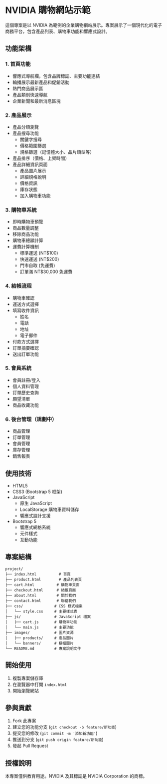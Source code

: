 # NVIDIA 購物網站示範

這個專案是以 NVIDIA 為範例的企業購物網站展示。專案展示了一個現代化的電子商務平台，包含產品列表、購物車功能和響應式設計。

## 功能架構

### 1. 首頁功能
- 響應式導航欄，包含品牌標誌、主要功能連結
- 輪播展示最新產品和促銷活動
- 熱門商品展示區
- 產品類別快速導航
- 企業新聞和最新消息區塊

### 2. 產品展示
- 產品分類瀏覽
- 產品搜尋功能
  - 關鍵字搜尋
  - 價格範圍篩選
  - 規格篩選（記憶體大小、晶片類型等）
- 產品排序（價格、上架時間）
- 產品詳細資訊頁面
  - 產品圖片展示
  - 詳細規格說明
  - 價格資訊
  - 庫存狀態
  - 加入購物車功能

### 3. 購物車系統
- 即時購物車預覽
- 商品數量調整
- 移除商品功能
- 購物車總額計算
- 運費計算機制
  - 標準運送 (NT$100)
  - 快速運送 (NT$200)
  - 門市自取 (免運費)
  - 訂單滿 NT$30,000 免運費

### 4. 結帳流程
- 購物車確認
- 運送方式選擇
- 填寫收件資訊
  - 姓名
  - 電話
  - 地址
  - 電子郵件
- 付款方式選擇
- 訂單摘要確認
- 送出訂單功能

### 5. 會員系統
- 會員註冊/登入
- 個人資料管理
- 訂單歷史查詢
- 願望清單
- 商品收藏功能

### 6. 後台管理（規劃中）
- 商品管理
- 訂單管理
- 會員管理
- 庫存管理
- 銷售報表

## 使用技術

- HTML5
- CSS3 (Bootstrap 5 框架)
- JavaScript
  - 原生 JavaScript
  - LocalStorage 購物車資料儲存
  - 響應式設計支援
- Bootstrap 5
  - 響應式網格系統
  - 元件樣式
  - 互動功能

## 專案結構

```
project/
├── index.html          # 首頁
├── product.html        # 產品列表頁
├── cart.html          # 購物車頁面
├── checkout.html      # 結帳頁面
├── about.html         # 關於我們
├── contact.html       # 聯絡我們
├── css/              # CSS 樣式檔案
│   └── style.css     # 主要樣式表
├── js/               # JavaScript 檔案
│   ├── cart.js       # 購物車功能
│   └── main.js       # 主要功能
├── images/           # 圖片資源
│   ├── products/     # 產品圖片
│   └── banners/      # 橫幅圖片
└── README.md         # 專案說明文件
```

## 開始使用

1. 複製專案儲存庫
2. 在瀏覽器中打開 `index.html`
3. 開始瀏覽網站

## 參與貢獻

1. Fork 此專案
2. 建立您的功能分支 (`git checkout -b feature/新功能`)
3. 提交您的修改 (`git commit -m '添加新功能'`)
4. 推送到分支 (`git push origin feature/新功能`)
5. 發起 Pull Request

## 授權說明

本專案僅供教育用途。NVIDIA 及其標誌是 NVIDIA Corporation 的商標。
